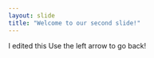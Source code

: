 ```yaml
---
layout: slide
title: "Welcome to our second slide!"
---
```

I edited this
Use the left arrow to go back!
